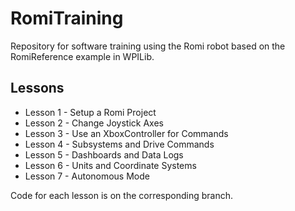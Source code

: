 # RomiTraining

Repository for software training using the Romi robot based on the RomiReference example in WPILib. 

## Lessons
- Lesson 1 - Setup a Romi Project
- Lesson 2 - Change Joystick Axes
- Lesson 3 - Use an XboxController for Commands
- Lesson 4 - Subsystems and Drive Commands
- Lesson 5 - Dashboards and Data Logs
- Lesson 6 - Units and Coordinate Systems
- Lesson 7 - Autonomous Mode

Code for each lesson is on the corresponding branch.

